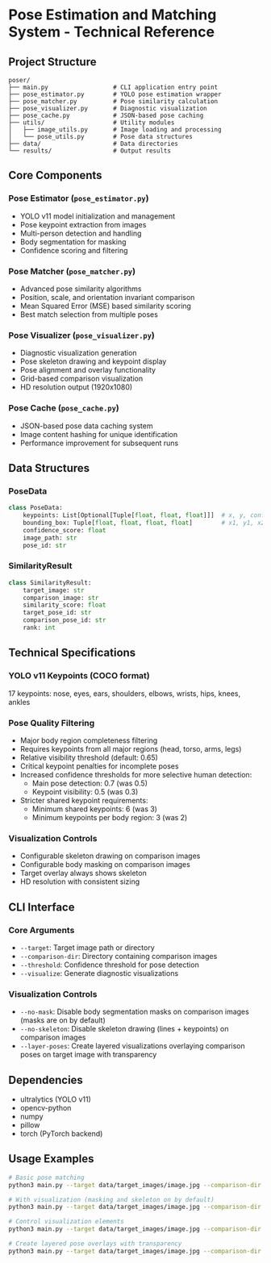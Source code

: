 # Pose Estimation and Matching System - Technical Reference

## Project Structure
```
poser/
├── main.py                  # CLI application entry point
├── pose_estimator.py        # YOLO pose estimation wrapper
├── pose_matcher.py          # Pose similarity calculation
├── pose_visualizer.py       # Diagnostic visualization
├── pose_cache.py            # JSON-based pose caching
├── utils/                   # Utility modules
│   ├── image_utils.py       # Image loading and processing
│   └── pose_utils.py        # Pose data structures
├── data/                    # Data directories
└── results/                 # Output results
```

## Core Components

### Pose Estimator (`pose_estimator.py`)
- YOLO v11 model initialization and management
- Pose keypoint extraction from images
- Multi-person detection and handling
- Body segmentation for masking
- Confidence scoring and filtering

### Pose Matcher (`pose_matcher.py`)
- Advanced pose similarity algorithms
- Position, scale, and orientation invariant comparison
- Mean Squared Error (MSE) based similarity scoring
- Best match selection from multiple poses

### Pose Visualizer (`pose_visualizer.py`)
- Diagnostic visualization generation
- Pose skeleton drawing and keypoint display
- Pose alignment and overlay functionality
- Grid-based comparison visualization
- HD resolution output (1920x1080)

### Pose Cache (`pose_cache.py`)
- JSON-based pose data caching system
- Image content hashing for unique identification
- Performance improvement for subsequent runs

## Data Structures

### PoseData
```python
class PoseData:
    keypoints: List[Optional[Tuple[float, float, float]]]  # x, y, confidence
    bounding_box: Tuple[float, float, float, float]        # x1, y1, x2, y2
    confidence_score: float
    image_path: str
    pose_id: str
```

### SimilarityResult
```python
class SimilarityResult:
    target_image: str
    comparison_image: str
    similarity_score: float
    target_pose_id: str
    comparison_pose_id: str
    rank: int
```

## Technical Specifications

### YOLO v11 Keypoints (COCO format)
17 keypoints: nose, eyes, ears, shoulders, elbows, wrists, hips, knees, ankles

### Pose Quality Filtering
- Major body region completeness filtering
- Requires keypoints from all major regions (head, torso, arms, legs)
- Relative visibility threshold (default: 0.65)
- Critical keypoint penalties for incomplete poses
- Increased confidence thresholds for more selective human detection:
  - Main pose detection: 0.7 (was 0.5)
  - Keypoint visibility: 0.5 (was 0.3)
- Stricter shared keypoint requirements:
  - Minimum shared keypoints: 6 (was 3)
  - Minimum keypoints per body region: 3 (was 2)

### Visualization Controls
- Configurable skeleton drawing on comparison images
- Configurable body masking on comparison images
- Target overlay always shows skeleton
- HD resolution with consistent sizing

## CLI Interface

### Core Arguments
- `--target`: Target image path or directory
- `--comparison-dir`: Directory containing comparison images
- `--threshold`: Confidence threshold for pose detection
- `--visualize`: Generate diagnostic visualizations

### Visualization Controls
- `--no-mask`: Disable body segmentation masks on comparison images (masks are on by default)
- `--no-skeleton`: Disable skeleton drawing (lines + keypoints) on comparison images
- `--layer-poses`: Create layered visualizations overlaying comparison poses on target image with transparency

## Dependencies
- ultralytics (YOLO v11)
- opencv-python
- numpy
- pillow
- torch (PyTorch backend)

## Usage Examples
```bash
# Basic pose matching
python3 main.py --target data/target_images/image.jpg --comparison-dir data/comparison_images

# With visualization (masking and skeleton on by default)
python3 main.py --target data/target_images/image.jpg --comparison-dir data/comparison_images --visualize

# Control visualization elements
python3 main.py --target data/target_images/image.jpg --comparison-dir data/comparison_images --visualize --no-skeleton --no-mask

# Create layered pose overlays with transparency
python3 main.py --target data/target_images/image.jpg --comparison-dir data/comparison_images --visualize --layer-poses
```
